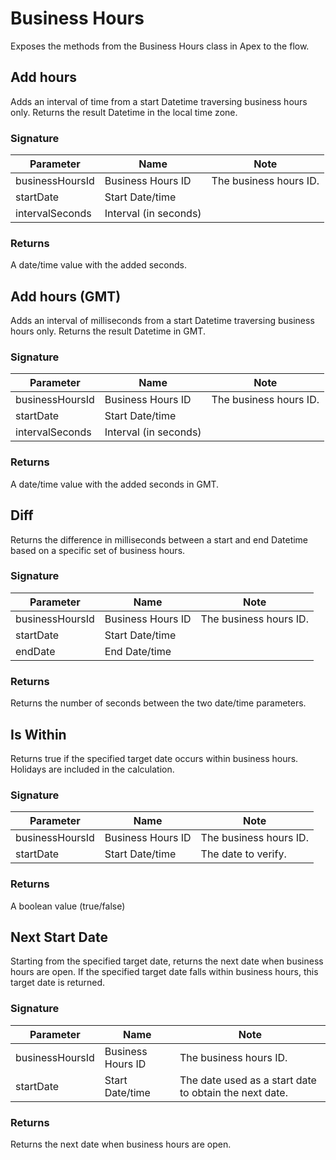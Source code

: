 # Business Hours

Exposes the methods from the Business Hours class in Apex to the flow.

## Add hours

Adds an interval of time from a start Datetime traversing business hours only. Returns the result Datetime in the local time zone.

### Signature

|Parameter|Name|Note|
|---|---|---|
|businessHoursId|Business Hours ID|The business hours ID.|
|startDate|Start Date/time||
|intervalSeconds|Interval (in seconds)||

### Returns

A date/time value with the added seconds.

## Add hours (GMT)

Adds an interval of milliseconds from a start Datetime traversing business hours only. Returns the result Datetime in GMT.

### Signature

|Parameter|Name|Note|
|---|---|---|
|businessHoursId|Business Hours ID|The business hours ID.|
|startDate|Start Date/time||
|intervalSeconds|Interval (in seconds)||

### Returns

A date/time value with the added seconds in GMT.

## Diff

Returns the difference in milliseconds between a start and end Datetime based on a specific set of business hours.

### Signature

|Parameter|Name|Note|
|---|---|---|
|businessHoursId|Business Hours ID|The business hours ID.|
|startDate|Start Date/time||
|endDate|End Date/time||

### Returns

Returns the number of seconds between the two date/time parameters.

## Is Within

Returns true if the specified target date occurs within business hours. Holidays are included in the calculation.

### Signature

|Parameter|Name|Note|
|---|---|---|
|businessHoursId|Business Hours ID|The business hours ID.|
|startDate|Start Date/time|The date to verify.|

### Returns

A boolean value (true/false)

## Next Start Date

Starting from the specified target date, returns the next date when business hours are open. If the specified target date falls within business hours, this target date is returned.

### Signature

|Parameter|Name|Note|
|---|---|---|
|businessHoursId|Business Hours ID|The business hours ID.|
|startDate|Start Date/time|The date used as a start date to obtain the next date.|

### Returns

Returns the next date when business hours are open.
